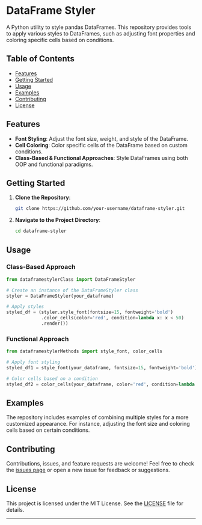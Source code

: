 
# DataFrame Styler

A Python utility to style pandas DataFrames. This repository provides tools to apply various styles to DataFrames, such as adjusting font properties and coloring specific cells based on conditions.

## Table of Contents

- [Features](#features)
- [Getting Started](#getting-started)
- [Usage](#usage)
- [Examples](#examples)
- [Contributing](#contributing)
- [License](#license)

## Features

- **Font Styling**: Adjust the font size, weight, and style of the DataFrame.
- **Cell Coloring**: Color specific cells of the DataFrame based on custom conditions.
- **Class-Based & Functional Approaches**: Style DataFrames using both OOP and functional paradigms.

## Getting Started

1. **Clone the Repository**:
   ```bash
   git clone https://github.com/your-username/dataframe-styler.git
   ```
2. **Navigate to the Project Directory**:
   ```bash
   cd dataframe-styler
   ```

## Usage

### Class-Based Approach

```python
from dataframestylerClass import DataFrameStyler

# Create an instance of the DataFrameStyler class
styler = DataFrameStyler(your_dataframe)

# Apply styles
styled_df = (styler.style_font(fontsize=15, fontweight='bold')
             .color_cells(color='red', condition=lambda x: x < 50)
             .render())
```

### Functional Approach

```python
from dataframestylerMethods import style_font, color_cells

# Apply font styling
styled_df1 = style_font(your_dataframe, fontsize=15, fontweight='bold')

# Color cells based on a condition
styled_df2 = color_cells(your_dataframe, color='red', condition=lambda x: x < 50)
```

## Examples

The repository includes examples of combining multiple styles for a more customized appearance. For instance, adjusting the font size and coloring cells based on certain conditions.

## Contributing

Contributions, issues, and feature requests are welcome! Feel free to check the [issues page](https://github.com/your-username/dataframe-styler/issues) or open a new issue for feedback or suggestions.

## License

This project is licensed under the MIT License. See the [LICENSE](LICENSE) file for details.

---

